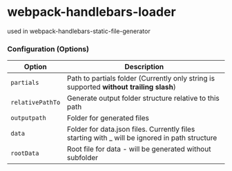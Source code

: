 # webpack-handlebars-loader

used in webpack-handlebars-static-file-generator

### Configuration (Options)

|Option| Description|
|--|--|
|`partials`| Path to partials folder (Currently only string is supported **without trailing slash**) |
|`relativePathTo`| Generate output folder structure relative to this path |
|`outputpath`| Folder for generated files |
|`data`| Folder for data.json files. Currently files starting with _ will be ignored in path structure |
|`rootData`| Root file for data - will be generated without subfolder |
